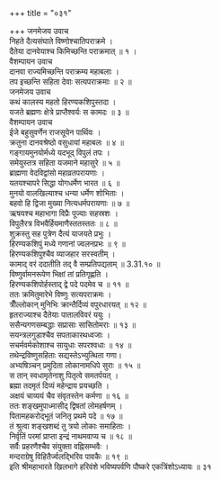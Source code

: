 +++
title = "०३१"

+++
जनमेजय उवाच  
निहते दैत्यसंघाते विष्णोश्चातिपराक्रमे ।  
दैतेया दानवेयाश्च किमिच्छन्ति पराक्रमात् ॥ १ ।  
वैशम्पायन उवाच  
दानवा राज्यमिच्छन्ति पराक्रम्य महाबलाः ।  
तप इच्छन्ति सहिता देवाः सत्यपराक्रमाः ॥ २ ॥  
जनमेजय उवाच  
कथं कालस्य महतो हिरण्यकशिपुस्तदा ।  
यजते ब्रह्मणः क्षेत्रे प्राप्तैश्वर्यः स कामदः ॥ ३ ॥  
वैशम्पायन उवाच  
ईजे बहुसुवर्णेन राजसूयेन पार्थिवः ।  
क्रतुना दानवश्रेष्ठो वसुधायां महाबलः ॥ ४ ॥  
गङ्गायमुनयोर्मध्ये यदभूद् विपुलं तपः ।  
समेयुस्तत्र सहिता यजमाने महासुरे ॥ ५ ॥  
ब्राह्मणा वेदविद्वांसो महाव्रतपरायणाः ।  
यतयश्चापरे सिद्धा योगधर्मेण भारत ॥ ६ ॥  
मुनयो वालखिल्याश्च धन्या धर्मेण शोभिताः ।  
बहवो हि द्विजा मुख्या नित्यधर्मपरायणाः ॥ ७ ॥  
ऋषयश्च महाभागा विप्रैः पूज्याः सहस्रशः ।  
विपुलैरत्र विभवैर्हियमाणैस्ततस्ततः ॥ ८ ॥  
शुक्रस्तु सह पुत्रेण दैत्यं याजयते प्रभुः ।  
हिरण्यकशिपुं मध्ये गणानां ज्वलनप्रभः ॥ ९ ॥  
हिरण्यकशिपुश्चैव व्याजहार सरस्वतीम् ।  
कामाद् वरं ददातीति तद् वै सम्प्रतिपद्यताम् ॥ 3.31.१० ॥  
विष्णुर्वामनरूपेण भिक्षां तां प्रतिगृह्णति ।  
हिरण्यकशिपोर्हस्ताद् द्वे पदे पदमेव च ॥ ११ ॥  
ततः क्रमितुमारेभे विष्णुः सत्यपराक्रमः ।  
त्रीँल्लोकान् मुनिभिः क्रान्तैर्दिव्यं वपुरधारयत् ॥ १२ ॥  
हृतराज्याश्च दैतेयाः पातालविवरं ययुः ।  
ससैन्यगणसम्बद्धाः सप्रासाः सासितोमराः ॥ १३ ॥  
सयन्त्रलगुडाश्चैव सपताकारथध्वजाः ।  
सचर्मवर्मकोशाश्च सायुधाः सपरश्वधाः ॥ १४ ॥  
तथेन्द्रविष्णुसहिताः सद्यस्तेऽभ्युत्थिता गणा।  
अभ्यषिञ्चन् प्रमुदिता लोकानामधिपे सुराः ॥ १५ ॥  
स तान् स्वधामृतेनाशु पितृत्वे समतर्पयत् ।  
ब्रह्मा तदमृतं दिव्यं महेन्द्राय प्रयच्छति ।  
अक्षयं चाव्ययं चैव संवृतस्तेन कर्मणा ॥ १६ ॥  
ततः शङ्खमुपाध्मासीद् द्विषतां लोमहर्षणम् ।  
पितामहकरोद्भूतं जनितृ प्रथमे पदे ॥ १७ ॥  
तं श्रुत्वा शङ्खशब्दं तु त्रयो लोकाः समाहिताः ।  
निर्वृतिं परमां प्राप्ता इन्द्रं नाथमवाप्य च ॥ १८ ॥  
सर्वैः प्रहरणैश्चैव संयुक्ता वह्निसम्भवैः ।  
मन्दराग्रेषु विहितैर्ज्वलद्भिरिव पावकैः ॥ १९ ॥  
इति श्रीमहाभारते खिलभागे हरिवंशे भविष्यपर्वणि पौष्करे एकत्रिंशोऽध्यायः ॥ ३१
